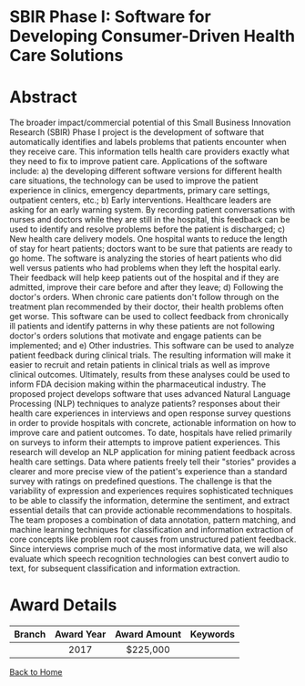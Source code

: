 
SBIR Phase I: Software for Developing Consumer-Driven Health Care Solutions
===========================================================================

# Abstract


The broader impact/commercial potential of this Small Business Innovation Research (SBIR) Phase I project is the development of software that automatically identifies and labels problems that patients encounter when they receive care. This information tells health care providers exactly what they need to fix to improve patient care. Applications of the software include: a) the developing different software versions for different health care situations, the technology can be used to improve the patient experience in clinics, emergency departments, primary care settings, outpatient centers, etc.; b) Early interventions. Healthcare leaders are asking for an early warning system. By recording patient conversations with nurses and doctors while they are still in the hospital, this feedback can be used to identify and resolve problems before the patient is discharged; c) New health care delivery models. One hospital wants to reduce the length of stay for heart patients; doctors want to be sure that patients are ready to go home. The software is analyzing the stories of heart patients who did well versus patients who had problems when they left the hospital early. Their feedback will help keep patients out of the hospital and if they are admitted, improve their care before and after they leave; d) Following the doctor's orders. When chronic care patients don't follow through on the treatment plan recommended by their doctor, their health problems often get worse. This software can be used to collect feedback from chronically ill patients and identify patterns in why these patients are not following doctor's orders solutions that motivate and engage patients can be implemented; and e) Other industries. This software can be used to analyze patient feedback during clinical trials. The resulting information will make it easier to recruit and retain patients in clinical trials as well as improve clinical outcomes. Ultimately, results from these analyses could be used to inform FDA decision making within the pharmaceutical industry. The proposed project develops software that uses advanced Natural Language Processing (NLP) techniques to analyze patients? responses about their health care experiences in interviews and open response survey questions in order to provide hospitals with concrete, actionable information on how to improve care and patient outcomes. To date, hospitals have relied primarily on surveys to inform their attempts to improve patient experiences. This research will develop an NLP application for mining patient feedback across health care settings. Data where patients freely tell their "stories" provides a clearer and more precise view of the patient's experience than a standard survey with ratings on predefined questions. The challenge is that the variability of expression and experiences requires sophisticated techniques to be able to classify the information, determine the sentiment, and extract essential details that can provide actionable recommendations to hospitals. The team proposes a combination of data annotation, pattern matching, and machine learning techniques for classification and information extraction of core concepts like problem root causes from unstructured patient feedback. Since interviews comprise much of the most informative data, we will also evaluate which speech recognition technologies can best convert audio to text, for subsequent classification and information extraction.  

# Award Details

|Branch|Award Year|Award Amount|Keywords|
| :---: | :---: | :---: | :---: |
||2017|$225,000||
  
  


[Back to Home](https://github.com/chrischow/dod_sbir_awards/JT/#273)